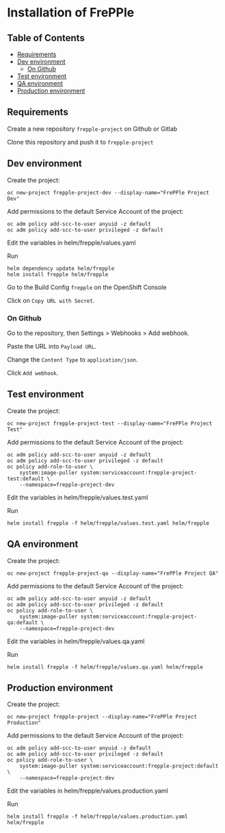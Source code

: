 # Installation of FrePPle

## Table of Contents
* [Requirements](#Requirements)
* [Dev environment](#Dev-environment)
  * [On Github](#On-Github)
* [Test environment](#Test-environment)
* [QA environment](#QA-environment)
* [Production environment](#Production-environment)


## Requirements

Create a new repository `frepple-project` on Github or Gitlab

Clone this repository and push it to `frepple-project`

## Dev environment

Create the project:
```shell script
oc new-project frepple-project-dev --display-name="FrePPle Project Dev"
```
Add permissions to the default Service Account of the project:
```shell script
oc adm policy add-scc-to-user anyuid -z default
oc adm policy add-scc-to-user privileged -z default
```
Edit the variables in helm/frepple/values.yaml

Run
```shell script
helm dependency update helm/frepple
helm install frepple helm/frepple
```
Go to the Build Config `frepple` on the OpenShift Console

Click on `Copy URL with Secret`.

### On Github

Go to the repository, then Settings > Webhooks > Add webhook.

Paste the URL into `Payload URL`.

Change the `Content Type` to `application/json`.

Click `Add webhook`.

## Test environment

Create the project:
```shell script
oc new-project frepple-project-test --display-name="FrePPle Project Test"
```
Add permissions to the default Service Account of the project:
```shell script
oc adm policy add-scc-to-user anyuid -z default
oc adm policy add-scc-to-user privileged -z default
oc policy add-role-to-user \
    system:image-puller system:serviceaccount:frepple-project-test:default \
    --namespace=frepple-project-dev
```
Edit the variables in helm/frepple/values.test.yaml

Run
```shell script
helm install frepple -f helm/frepple/values.test.yaml helm/frepple
```

## QA environment

Create the project:
```shell script
oc new-project frepple-project-qa --display-name="FrePPle Project QA"
```
Add permissions to the default Service Account of the project:
```shell script
oc adm policy add-scc-to-user anyuid -z default
oc adm policy add-scc-to-user privileged -z default
oc policy add-role-to-user \
    system:image-puller system:serviceaccount:frepple-project-qa:default \
    --namespace=frepple-project-dev
```
Edit the variables in helm/frepple/values.qa.yaml

Run
```shell script
helm install frepple -f helm/frepple/values.qa.yaml helm/frepple
```

## Production environment

Create the project:
```shell script
oc new-project frepple-project --display-name="FrePPle Project Production"
```
Add permissions to the default Service Account of the project:
```shell script
oc adm policy add-scc-to-user anyuid -z default
oc adm policy add-scc-to-user privileged -z default
oc policy add-role-to-user \
    system:image-puller system:serviceaccount:frepple-project:default \
    --namespace=frepple-project-dev
```
Edit the variables in helm/frepple/values.production.yaml

Run
```shell script
helm install frepple -f helm/frepple/values.production.yaml helm/frepple
```
